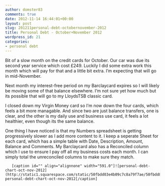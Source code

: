 ```yaml
---
author: domster83
comments: true
date: 2012-11-14 16:44:01+00:00
layout: post
slug: 201211personal-debt-octobernovember-2012
title: Personal Debt - October+November 2012
wordpress_id: 21
categories:
- personal debt
---
```


Bit of a slow month on the credit cards for October. Our car was due its second year service which cost £249. Luckily I did some extra work this month which will pay for that and a little bit extra. I’m expecting that will go in mid-November.

Next month my interest-free period on my Barclaycard expires so I will likely be moving some of that balance elsewhere. I’m not sure yet how much but its possible that will go to my LloydsTSB classic card.

I closed down my Virgin Money card so I’m now down the four cards, which feels a bit more managable. And since two are just balance transfers, one is clear, and the other is my daily use and business use card, it feels a lot healthier, even though its the same balance. 

One thing I have noticed is that my Numbers spreadsheet is getting progressively slower as I add more content to it. I keep a seperate Sheet for each card, which has a simple table with Date, Description, Amount, Balance and Comments. My Barclaycard also has a Reconciled column which I use to ensure I pay off all my business costs each month. I can simply total the unreconciled columns to make sure they match.


  
       [caption id="" align="alignnone" width="591.0"]![personal-debt-chart-oct-nov-2012](http://static1.squarespace.com/static/50fbdd03e4b09c7c8a79f7ae/50fbdd87e4b075d7a3c11a69/50fbe375e4b09c7c8a7a00eb/1358685046454/personal_debt_chart_oct_nov_2012.png) personal-debt-chart-oct-nov-2012[/caption]
